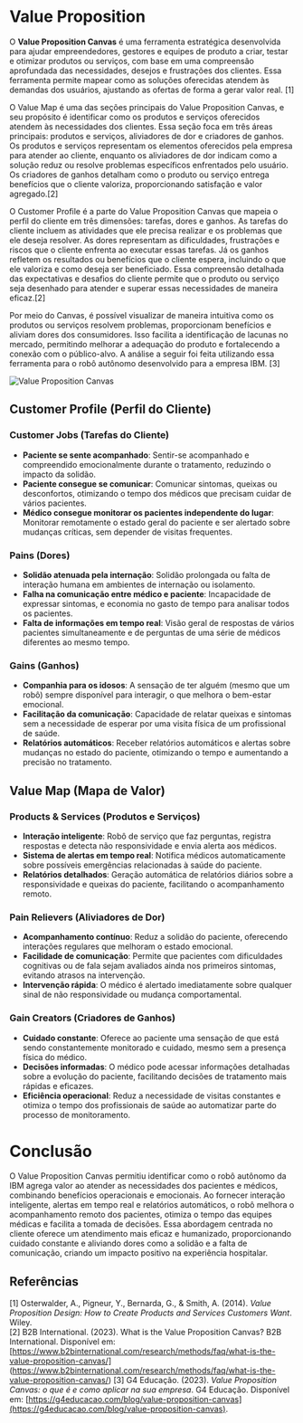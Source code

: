 # Value Proposition

O **Value Proposition Canvas** é uma ferramenta estratégica desenvolvida para ajudar empreendedores, gestores e equipes de produto a criar, testar e otimizar produtos ou serviços, com base em uma compreensão aprofundada das necessidades, desejos e frustrações dos clientes. Essa ferramenta permite mapear como as soluções oferecidas atendem às demandas dos usuários, ajustando as ofertas de forma a gerar valor real. [1]

O Value Map é uma das seções principais do Value Proposition Canvas, e seu propósito é identificar como os produtos e serviços oferecidos atendem às necessidades dos clientes. Essa seção foca em três áreas principais: produtos e serviços, aliviadores de dor e criadores de ganhos. Os produtos e serviços representam os elementos oferecidos pela empresa para atender ao cliente, enquanto os aliviadores de dor indicam como a solução reduz ou resolve problemas específicos enfrentados pelo usuário. Os criadores de ganhos detalham como o produto ou serviço entrega benefícios que o cliente valoriza, proporcionando satisfação e valor agregado.[2]

O Customer Profile é a parte do Value Proposition Canvas que mapeia o perfil do cliente em três dimensões: tarefas, dores e ganhos. As tarefas do cliente incluem as atividades que ele precisa realizar e os problemas que ele deseja resolver. As dores representam as dificuldades, frustrações e riscos que o cliente enfrenta ao executar essas tarefas. Já os ganhos refletem os resultados ou benefícios que o cliente espera, incluindo o que ele valoriza e como deseja ser beneficiado. Essa compreensão detalhada das expectativas e desafios do cliente permite que o produto ou serviço seja desenhado para atender e superar essas necessidades de maneira eficaz.[2]

Por meio do Canvas, é possível visualizar de maneira intuitiva como os produtos ou serviços resolvem problemas, proporcionam benefícios e aliviam dores dos consumidores. Isso facilita a identificação de lacunas no mercado, permitindo melhorar a adequação do produto e fortalecendo a conexão com o público-alvo. A análise a seguir foi feita utilizando essa ferramenta para o robô autônomo desenvolvido para a empresa IBM. [3]

![Value Proposition Canvas](/img/negocios/value-proposition-canvas.png)

## Customer Profile (Perfil do Cliente)

### Customer Jobs (Tarefas do Cliente)
- **Paciente se sente acompanhado**: Sentir-se acompanhado e compreendido emocionalmente durante o tratamento, reduzindo o impacto da solidão.
- **Paciente consegue se comunicar**: Comunicar sintomas, queixas ou desconfortos, otimizando o tempo dos médicos que precisam cuidar de vários pacientes.
- **Médico consegue monitorar os pacientes independente do lugar**: Monitorar remotamente o estado geral do paciente e ser alertado sobre mudanças críticas, sem depender de visitas frequentes.

### Pains (Dores)
- **Solidão atenuada pela internação**: Solidão prolongada ou falta de interação humana em ambientes de internação ou isolamento.
- **Falha na comunicação entre médico e paciente**: Incapacidade de expressar sintomas, e economia no gasto de tempo para analisar todos os pacientes.
- **Falta de informações em tempo real**: Visão geral de respostas de vários pacientes simultaneamente e de perguntas de uma série de médicos diferentes ao mesmo tempo.

### Gains (Ganhos)
- **Companhia para os idosos**: A sensação de ter alguém (mesmo que um robô) sempre disponível para interagir, o que melhora o bem-estar emocional.
- **Facilitação da comunicação**: Capacidade de relatar queixas e sintomas sem a necessidade de esperar por uma visita física de um profissional de saúde.
- **Relatórios automáticos**: Receber relatórios automáticos e alertas sobre mudanças no estado do paciente, otimizando o tempo e aumentando a precisão no tratamento.

## Value Map (Mapa de Valor)

### Products & Services (Produtos e Serviços)
- **Interação inteligente**: Robô de serviço que faz perguntas, registra respostas e detecta não responsividade e envia alerta aos médicos.
- **Sistema de alertas em tempo real**: Notifica médicos automaticamente sobre possíveis emergências relacionadas à saúde do paciente.
- **Relatórios detalhados**: Geração automática de relatórios diários sobre a responsividade e queixas do paciente, facilitando o acompanhamento remoto.

### Pain Relievers (Aliviadores de Dor)
- **Acompanhamento contínuo**: Reduz a solidão do paciente, oferecendo interações regulares que melhoram o estado emocional.
- **Facilidade de comunicação**: Permite que pacientes com dificuldades cognitivas ou de fala sejam avaliados ainda nos primeiros sintomas, evitando atrasos na intervenção.
- **Intervenção rápida**: O médico é alertado imediatamente sobre qualquer sinal de não responsividade ou mudança comportamental.

### Gain Creators (Criadores de Ganhos)
- **Cuidado constante**: Oferece ao paciente uma sensação de que está sendo constantemente monitorado e cuidado, mesmo sem a presença física do médico.
- **Decisões informadas**: O médico pode acessar informações detalhadas sobre a evolução do paciente, facilitando decisões de tratamento mais rápidas e eficazes.
- **Eficiência operacional**: Reduz a necessidade de visitas constantes e otimiza o tempo dos profissionais de saúde ao automatizar parte do processo de monitoramento.

# Conclusão

O Value Proposition Canvas permitiu identificar como o robô autônomo da IBM agrega valor ao atender as necessidades dos pacientes e médicos, combinando benefícios operacionais e emocionais. Ao fornecer interação inteligente, alertas em tempo real e relatórios automáticos, o robô melhora o acompanhamento remoto dos pacientes, otimiza o tempo das equipes médicas e facilita a tomada de decisões. Essa abordagem centrada no cliente oferece um atendimento mais eficaz e humanizado, proporcionando cuidado constante e aliviando dores como a solidão e a falta de comunicação, criando um impacto positivo na experiência hospitalar.

## Referências
[1] Osterwalder, A., Pigneur, Y., Bernarda, G., & Smith, A. (2014). *Value Proposition Design: How to Create Products and Services Customers Want*. Wiley.  
[2] B2B International. (2023). What is the Value Proposition Canvas? B2B International. Disponível em: [https://www.b2binternational.com/research/methods/faq/what-is-the-value-proposition-canvas/] (https://www.b2binternational.com/research/methods/faq/what-is-the-value-proposition-canvas/)
[3] G4 Educação. (2023). *Value Proposition Canvas: o que é e como aplicar na sua empresa*. G4 Educação. Disponível em: [https://g4educacao.com/blog/value-proposition-canvas](https://g4educacao.com/blog/value-proposition-canvas).
